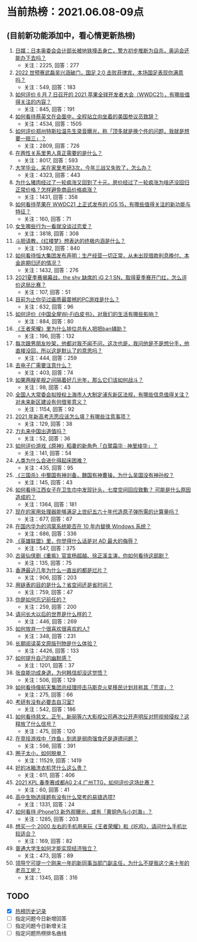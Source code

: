 # 当前热榜：2021.06.08-09点
## (目前新功能添加中，看心情更新热榜)
1. [日媒：日本奥委会会计部长被地铁撞击身亡，警方初步推断为自杀，奥运会还能办下去吗？](https://www.zhihu.com/question/463640863)
    * 关注：2225, 回答：277
2. [2022 世预赛武磊吴兴涵破门，国足 2:0 击败菲律宾，本场国足表现你满意吗？](https://www.zhihu.com/question/463795476)
    * 关注：549, 回答：183
3. [如何评价 6 月 7 日召开的 2021 苹果全球开发者大会（WWDC21），有哪些值得关注的内容？](https://www.zhihu.com/question/463764581)
    * 关注：845, 回答：191
4. [如何看待蔡英文在会面中，全程站立向坐着的美国参议员致辞？](https://www.zhihu.com/question/463513769)
    * 关注：4534, 回答：1505
5. [如何评价郑州特斯拉温先生录音曝光，称「顶多就是换个件的问题，我就是想要一赔三」？](https://www.zhihu.com/question/463510939)
    * 关注：2809, 回答：726
6. [在两性关系里男人真正需要的是什么？](https://www.zhihu.com/question/319606888)
    * 关注：8017, 回答：593
7. [大学毕业，呆在家里考研3次，今年三战又失败了，怎么办？](https://www.zhihu.com/question/41692093)
    * 关注：4323, 回答：443
8. [为什么猪肉经过了一轮疯涨又回到了十元，房价经过了一轮疯涨为啥还没回归正常价格？怎样避免商品价格疯涨？](https://www.zhihu.com/question/463497801)
    * 关注：1431, 回答：358
9. [如何看待苹果在 WWDC21 上正式发布的 iOS 15，有哪些值得关注的新功能与特征？](https://www.zhihu.com/question/463789707)
    * 关注：160, 回答：71
10. [女生哪些行为一看就没谈过恋爱？](https://www.zhihu.com/question/274051741)
    * 关注：3818, 回答：308
11. [斗胆请教，《红楼梦》想表达的终极内涵是什么？](https://www.zhihu.com/question/54833966)
    * 关注：5392, 回答：840
12. [如何看待恒大集团发布声明：生产经营一切正常，从未出现借款利息晚付、本金逾期归还的情况？](https://www.zhihu.com/question/463617349)
    * 关注：1432, 回答：276
13. [2021夏季赛揭幕战，the shy 缺席的 iG 2:1 SN，取得夏季赛开门红，怎么评价这局比赛？](https://www.zhihu.com/question/463714199)
    * 关注：107, 回答：51
14. [目前为止你见过画质最震撼的PC游戏是什么？](https://www.zhihu.com/question/334549140)
    * 关注：632, 回答：96
15. [如何评价《中国全屋Wi-Fi白皮书》，对我们的生活有哪些影响？](https://www.zhihu.com/question/463705015)
    * 关注：884, 回答：80
16. [《王者荣耀》里为什么排位总有人把把ban辅助？](https://www.zhihu.com/question/461168119)
    * 关注：196, 回答：132
17. [每次跟男朋友吵架，他都对我不闻不问，这次也是，我问他是不是想分手，他直接没回，所以这是默认了的意思吗？](https://www.zhihu.com/question/303113863)
    * 关注：444, 回答：259
18. [去电子厂需要注意什么？](https://www.zhihu.com/question/455726048)
    * 关注：403, 回答：74
19. [如果两艘星舰之间隔着好几光年，那么它们该如何战斗？](https://www.zhihu.com/question/462878987)
    * 关注：98, 回答：43
20. [全国人大常委会拟授权上海市人大制定浦东新区法规，有哪些信息值得关注？对未来新区建设有何借鉴意义？](https://www.zhihu.com/question/463693326)
    * 关注：1154, 回答：92
21. [2021 年新高考志愿应该怎么填？有哪些注意事项？](https://www.zhihu.com/question/450148450)
    * 关注：129, 回答：38
22. [力丸来中国出道值吗？](https://www.zhihu.com/question/463265371)
    * 关注：52, 回答：36
23. [如何评价游戏《原神》稻妻的新角色「白鹭霜华 · 神里绫华」？](https://www.zhihu.com/question/463721778)
    * 关注：141, 回答：54
24. [人类为什么会进化得起床困难？](https://www.zhihu.com/question/463105583)
    * 关注：435, 回答：95
25. [《三国杀》中蜀国有神刘备，魏国有神曹操，为什么吴国没有神孙权？](https://www.zhihu.com/question/463422109)
    * 关注：145, 回答：43
26. [如何看待江西女子在卫生巾中发现针头，七度空间回应致歉？ 可能是什么原因造成的？](https://www.zhihu.com/question/463438703)
    * 关注：1364, 回答：181
27. [现在的家用处理器能够满足上世纪五六十年代造原子弹所需的计算量吗？](https://www.zhihu.com/question/463181858)
    * 关注：677, 回答：67
28. [在国内华为的鸿蒙系统能否在 10 年内替换 Windows 系统？](https://www.zhihu.com/question/462366986)
    * 关注：686, 回答：336
29. [《英雄联盟》里，你觉得什么话是对 AD 最大的侮辱？](https://www.zhihu.com/question/457722320)
    * 关注：547, 回答：375
30. [古装仙侠剧《重紫》官宣杨超越、徐正溪主演，你如何看待这部剧？](https://www.zhihu.com/question/463617982)
    * 关注：135, 回答：75
31. [香港最近几年为什么一直出的都是烂片？](https://www.zhihu.com/question/462877536)
    * 关注：906, 回答：203
32. [用链表的目的是什么？省空间还是省时间？](https://www.zhihu.com/question/31082722)
    * 关注：759, 回答：47
33. [你是如何忘记前任的？](https://www.zhihu.com/question/462186615)
    * 关注：259, 回答：200
34. [请问长大以后的世界是什么样的？](https://www.zhihu.com/question/462575562)
    * 关注：446, 回答：269
35. [如何放弃一个很喜欢很喜欢的人?](https://www.zhihu.com/question/461564379)
    * 关注：348, 回答：231
36. [长期阅读英文原版刊物是什么体验？](https://www.zhihu.com/question/264023044)
    * 关注：4426, 回答：133
37. [如何提升自己的幽默感？](https://www.zhihu.com/question/19568671)
    * 关注：1201, 回答：37
38. [张良能功成身退，为何韩信却没这觉悟？](https://www.zhihu.com/question/440992178)
    * 关注：506, 回答：129
39. [如何看待俄航天集团总经理抨击马斯克火星移民计划并称其「荒谬」？](https://www.zhihu.com/question/463587174)
    * 关注：275, 回答：66
40. [考研有没有必要去自习室?](https://www.zhihu.com/question/407177379)
    * 关注：542, 回答：186
41. [如何看待慈文、正午、新丽等六大影视公司再次公开声明反对短视频侵权？这释放了什么信号？](https://www.zhihu.com/question/463579622)
    * 关注：475, 回答：120
42. [在竞技游戏中「炸鱼」到底是弱肉强食还是道德问题？](https://www.zhihu.com/question/307041782)
    * 关注：598, 回答：391
43. [圈子太小，如何脱单？](https://www.zhihu.com/question/28757606)
    * 关注：11529, 回答：1419
44. [好的冰箱洗衣机凭什么这么贵？](https://www.zhihu.com/question/463416036)
    * 关注：611, 回答：406
45. [2021 KPL 春季赛成都AG 2:4 广州TTG，如何评价这场比赛？](https://www.zhihu.com/question/463484387)
    * 关注：60, 回答：41
46. [高中生物选择题有没有什么常考的易错选项?](https://www.zhihu.com/question/447231694)
    * 关注：1331, 回答：24
47. [如何看待 iPhone13 新外观曝光，或有「黄铜色与小刘海」？](https://www.zhihu.com/question/463358441)
    * 关注：1285, 回答：203
48. [想买一个 2000 左右的手机用来玩《王者荣耀》和《吃鸡》，请问什么手机比较适合？](https://www.zhihu.com/question/458078419)
    * 关注：169, 回答：82
49. [普通大学生如何才能实现经济独立？](https://www.zhihu.com/question/319688591)
    * 关注：473, 回答：89
50. [领导宁可提一个刚来一年的新同事当部门副主任，为什么不提我这个来十年的老员工呢？](https://www.zhihu.com/question/458785731)
    * 关注：1345, 回答：316
## TODO
* [x] [热榜历史记录](hot_history/AllHot.md)
* [ ] 指定问题今日新增回答
* [ ] 指定问题今日新增关注
* [ ] 指定问题热榜排名曲线
